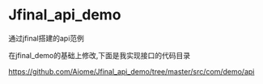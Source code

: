 # Jfinal_api_demo

通过jfinal搭建的api范例

在jfinal_demo的基础上修改,下面是我实现接口的代码目录

https://github.com/Aiome/Jfinal_api_demo/tree/master/src/com/demo/api
